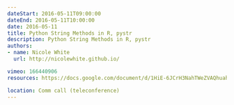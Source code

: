 ```yaml
---
dateStart: 2016-05-11T09:00:00
dateEnd: 2016-05-11T10:00:00
date: 2016-05-11
title: Python String Methods in R, pystr
description: Python String Methods in R, pystr
authors:
- name: Nicole White
  url: http://nicolewhite.github.io/

vimeo: 166440906
resources: https://docs.google.com/document/d/1HiE-6JCrH3NahTWeZVAQhuahSfJkJ6HuMqIdMQPm9d4/edit#

location: Comm call (teleconference)
---
```

